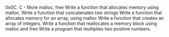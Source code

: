 0x0C. C - More malloc, free
Write a function that allocates memory using malloc.
Write a function that concatenates two strings
Write a function that allocates memory for an array, using malloc
Write a function that creates an array of integers.
Write a function that reallocates a memory block using malloc and free
Write a program that multiplies two positive numbers.
